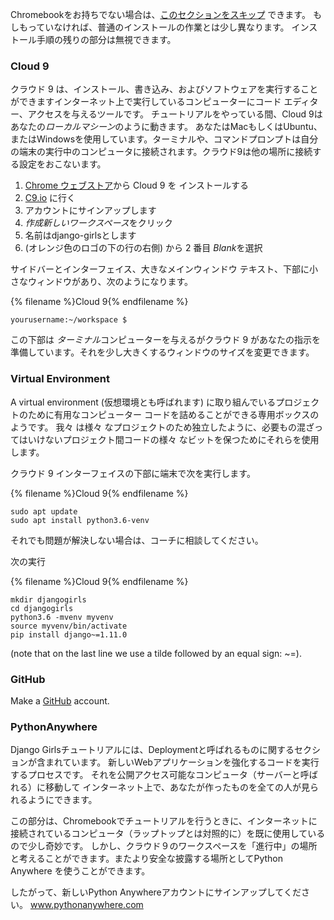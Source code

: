 Chromebookをお持ちでない場合は、[このセクションをスキップ](http://tutorial.djangogirls.org/en/installation/#install-python) できます。 もしもっていなければ、普通のインストールの作業とは少し異なります。 インストール手順の残りの部分は無視できます。

### Cloud 9

クラウド 9 は、インストール、書き込み、およびソフトウェアを実行することができますインターネット上で実行しているコンピューターにコード エディター、アクセスを与えるツールです。 チュートリアルをやっている間、Cloud 9はあなたの*ローカルマシーン*のように動きます。 あなたはMacもしくはUbuntu、またはWindowsを使用しています。ターミナルや、コマンドプロンプトは自分の端末の実行中のコンピュータに接続されます。クラウド9は他の場所に接続する設定をおこないます。

1. [Chrome ウェブストア](https://chrome.google.com/webstore/detail/cloud9/nbdmccoknlfggadpfkmcpnamfnbkmkcp)から Cloud 9 を インストールする
2. [C9.io](https://c9.io) に行く
3. アカウントにサインアップします
4. *作成新しいワークスペース*をクリック
5. 名前はdjango-girlsとします
6. (オレンジ色のロゴの下の行の右側) から 2 番目 *Blank*を選択

サイドバーとインターフェイス、大きなメインウィンドウ テキスト、下部に小さなウィンドウがあり、次のようになります。

{% filename %}Cloud 9{% endfilename %}

    yourusername:~/workspace $
    

この下部は *ターミナル*コンピューターを与えるがクラウド 9 があなたの指示を準備しています。それを少し大きくするウィンドウのサイズを変更できます。

### Virtual Environment

A virtual environment (仮想環境とも呼ばれます) に取り組んでいるプロジェクトのために有用なコンピューター コードを詰めることができる専用ボックスのようです。 我々 は様々 なプロジェクトのため独立したように、必要もの混ざってはいけないプロジェクト間コードの様々 なビットを保つためにそれらを使用します。

クラウド 9 インターフェイスの下部に端末で次を実行します。

{% filename %}Cloud 9{% endfilename %}

    sudo apt update
    sudo apt install python3.6-venv
    

それでも問題が解決しない場合は、コーチに相談してください。

次の実行

{% filename %}Cloud 9{% endfilename %}

    mkdir djangogirls
    cd djangogirls
    python3.6 -mvenv myvenv
    source myvenv/bin/activate
    pip install django~=1.11.0
    

(note that on the last line we use a tilde followed by an equal sign: ~=).

### GitHub

Make a [GitHub](https://github.com) account.

### PythonAnywhere

Django Girlsチュートリアルには、Deploymentと呼ばれるものに関するセクションが含まれています。 新しいWebアプリケーションを強化するコードを実行するプロセスです。 それを公開アクセス可能なコンピュータ（サーバーと呼ばれる）に移動して インターネット上で、あなたが作ったものを全ての人が見られるようにできます。

この部分は、Chromebookでチュートリアルを行うときに、インターネットに接続されているコンピュータ（ラップトップとは対照的に）を既に使用しているので少し奇妙です。 しかし、クラウド９のワークスペースを「進行中」の場所と考えることができます。またより安全な披露する場所としてPython Anywhere を使うことができます。

したがって、新しいPython Anywhereアカウントにサインアップしてください。 [ www.pythonanywhere.com ](https://www.pythonanywhere.com)